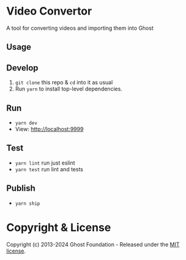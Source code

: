 # Video Convertor

A tool for converting videos and importing them into Ghost


## Usage


## Develop

1. `git clone` this repo & `cd` into it as usual
2. Run `yarn` to install top-level dependencies.


## Run

- `yarn dev`
- View: [http://localhost:9999](http://localhost:9999)

## Test

- `yarn lint` run just eslint
- `yarn test` run lint and tests

## Publish

- `yarn ship`


# Copyright & License 

Copyright (c) 2013-2024 Ghost Foundation - Released under the [MIT license](LICENSE).